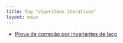 ```yaml
---
title: Tag "algoritmos iterativos"
layout: main
---
```


* [Prova de correção por invariantes de laço](/./teaching/algorithms/loop-invariant)
